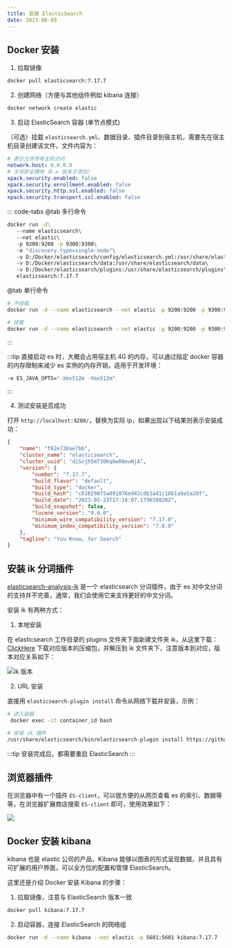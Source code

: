 ```yaml
---
title: 安装 ElasticSearch
date: 2023-06-09
---
```


## Docker 安装

1. 拉取镜像

```bash
docker pull elasticsearch:7.17.7
```

2. 创建网络（方便与其他组件例如 kibana 连接）

```bash
docker network create elastic
```

3. 启动 ElasticSearch 容器 (单节点模式)

（可选）挂载 `elasticsearch.yml`、数据目录、插件目录到宿主机，需要先在宿主机目录创建该文件，文件内容为：

```yaml
# 表示允许所有主机访问
network.host: 0.0.0.0
# 关闭安全模块（8.x 版本才添加）
xpack.security.enabled: false
xpack.security.enrollment.enabled: false
xpack.security.http.ssl.enabled: false
xpack.security.transport.ssl.enabled: false
```

::: code-tabs
@tab 多行命令
```bash
docker run -d\ 
   --name elasticsearch\ 
   --net elastic\ 
   -p 9200:9200 -p 9300:9300\ 
   -e "discovery.type=single-node"\ 
   -v D:/Docker/elasticsearch/config/elasticsearch.yml:/usr/share/elasticsearch/config/elasticsearch.yml\ 
   -v D:/Docker/elasticsearch/data:/usr/share/elasticsearch/data\ 
   -v D:/Docker/elasticsearch/plugins:/usr/share/elasticsearch/plugins\ 
   elasticsearch:7.17.7  
```

@tab 单行命令
```bash
# 不挂载
docker run -d --name elasticsearch --net elastic -p 9200:9200 -p 9300:9300 -e "discovery.type=single-node" -e ES_JAVA_OPTS="-Xms512m -Xmx512m" elasticsearch:7.17.7

# 挂载
docker run -d --name elasticsearch --net elastic -p 9200:9200 -p 9300:9300 -e "discovery.type=single-node" -e ES_JAVA_OPTS="-Xms512m -Xmx512m" -v D:/Docker/elasticsearch/config/elasticsearch.yml:/usr/share/elasticsearch/config/elasticsearch.yml -v D:/Docker/elasticsearch/data:/usr/share/elasticsearch/data -v D:/Docker/elasticsearch/plugins:/usr/share/elasticsearch/plugins elasticsearch:7.17.7
```
:::

:::tip
直接启动 es 时，大概会占用宿主机 4G 的内存，可以通过指定 docker 容器的内存限制来减少 es 实例的内存开销，适用于开发环境：

```bash
-e ES_JAVA_OPTS="-Xms512m -Xmx512m"
```
:::


4. 测试安装是否成功

打开 `http://localhost:9200/`，替换为实际 ip，如果出现以下结果则表示安装成功：

```json
{
    "name": "f62e736ae7b6",
    "cluster_name": "elasticsearch",
    "cluster_uuid": "diScjh5mT3O6q6w08euNjA",
    "version": {
        "number": "7.17.7",
        "build_flavor": "default",
        "build_type": "docker",
        "build_hash": "c01029875a091076ed42cdb3a41c10b1a9a5a20f",
        "build_date": "2023-05-23T17:16:07.179039820Z",
        "build_snapshot": false,
        "lucene_version": "9.6.0",
        "minimum_wire_compatibility_version": "7.17.0",
        "minimum_index_compatibility_version": "7.0.0"
    },
    "tagline": "You Know, for Search"
}
```

## 安装 ik 分词插件

[elasticsearch-analysis-ik](https://github.com/medcl/elasticsearch-analysis-ik) 是一个 elasticsearch 分词插件，由于 es 对中文分词的支持并不完善，通常，我们会使用它来支持更好的中文分词。

安装 ik 有两种方式：

1. 本地安装

在 elasticsearch 工作目录的 plugins 文件夹下面新建文件夹 ik，从这里下载：[ClickHere](https://github.com/medcl/elasticsearch-analysis-ik/releases) 下载对应版本的压缩包，并解压到 ik 文件夹下，注意版本到对应，版本对应关系如下：

![ik 版本](https://cdn.staticaly.com/gh/AlexChen68/OSS@master/images/1686302638366.png)

2. URL 安装

直接用 `elasticsearch-plugin install` 命令从网络下载并安装，示例：

```bash
# 进入容器
 docker exec -it container_id bash

# 安装 ik 插件
/usr/share/elasticsearch/bin/elasticsearch-plugin install https://github.com/medcl/elasticsearch-analysis-ik/releases/download/v7.17.7/elasticsearch-analysis-ik-7.17.7.zip
```

:::tip
安装完成后，都需要重启 ElasticSearch
:::

## 浏览器插件

在浏览器中有一个插件 `ES-client`，可以很方便的从网页查看 es 的索引、数据等等，在浏览器扩展商店搜索 `ES-client` 即可，使用效果如下：

![](https://cdn.staticaly.com/gh/AlexChen68/OSS@master/images/1686308053401.png)

## Docker 安装 kibana

kibana 也是 elastic 公司的产品，Kibana 能够以图表的形式呈现数据，并且具有可扩展的用户界面，可以全方位的配置和管理 ElasticSearch。

这里还是介绍 Docker 安装 Kibana 的步骤：

1. 拉取镜像，注意与 ElasticSearch 版本一致

```bash
docker pull kibana:7.17.7
```

2. 启动容器，连接 ElasticSearch 的网络组

```bash
docker run -d --name kibana --net elastic -p 5601:5601 kibana:7.17.7
```